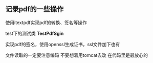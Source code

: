 ## 记录pdf的一些操作

使用itextpdf实现pdf的转换、签名等操作

test下的测试类 **TestPdfSgin**

实现pdf的签名，使用openssl生成证书，ssl文件加下也有

文件读取的一定要注意编码  不要想着用tomcat去改  在代码里是最放心的